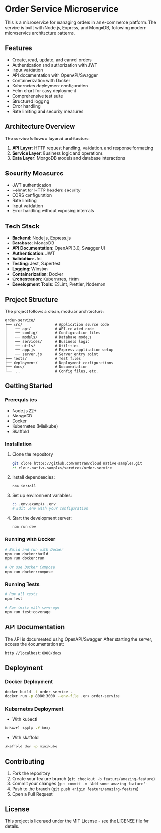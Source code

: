 # Order Service Microservice

This is a microservice for managing orders in an e-commerce platform. The service is built with Node.js, Express, and MongoDB, following modern microservice architecture patterns.

## Features

- Create, read, update, and cancel orders
- Authentication and authorization with JWT
- Input validation
- API documentation with OpenAPI/Swagger
- Containerization with Docker
- Kubernetes deployment configuration
- Helm chart for easy deployment
- Comprehensive test suite
- Structured logging
- Error handling
- Rate limiting and security measures

## Architecture Overview

The service follows a layered architecture:

1. **API Layer**: HTTP request handling, validation, and response formatting
2. **Service Layer**: Business logic and operations
3. **Data Layer**: MongoDB models and database interactions

## Security Measures

- JWT authentication
- Helmet for HTTP headers security
- CORS configuration
- Rate limiting
- Input validation
- Error handling without exposing internals

## Tech Stack

- **Backend**: Node.js, Express.js
- **Database**: MongoDB
- **API Documentation**: OpenAPI 3.0, Swagger UI
- **Authentication**: JWT
- **Validation**: Joi
- **Testing**: Jest, Supertest
- **Logging**: Winston
- **Containerization**: Docker
- **Orchestration**: Kubernetes, Helm
- **Development Tools**: ESLint, Prettier, Nodemon

## Project Structure

The project follows a clean, modular architecture:

```
order-service/
├── src/               # Application source code
│   ├── api/           # API-related code
│   ├── config/        # Configuration files
│   ├── models/        # Database models
│   ├── services/      # Business logic
│   ├── utils/         # Utilities
│   ├── app.js         # Express application setup
│   └── server.js      # Server entry point
├── tests/             # Test files
├── deployment/        # Deployment configurations
├── docs/              # Documentation
└── ...                # Config files, etc.
```

## Getting Started

### Prerequisites

- Node.js 22+
- MongoDB
- Docker
- Kubernetes (Minikube)
- Skaffold

### Installation

1. Clone the repository
    ```bash
    git clone https://github.com/nntran/cloud-native-samples.git
    cd cloud-native-samples/services/order-service
    ```

2. Install dependencies:
    ```bash
    npm install
    ```

3. Set up environment variables:
    ```bash
    cp .env.example .env
    # Edit .env with your configuration
    ```

3. Start the development server:
    ```bash
    npm run dev
    ```

### Running with Docker

```bash
# Build and run with Docker
npm run docker:build
npm run docker:run

# Or use Docker Compose
npm run docker:compose
```

### Running Tests

```bash
# Run all tests
npm test

# Run tests with coverage
npm run test:coverage
```

## API Documentation

The API is documented using OpenAPI/Swagger. After starting the server, access the documentation at:

```
http://localhost:8080/docs
```

## Deployment

### Docker Deployment

```bash
docker build -t order-service .
docker run -p 8080:3000 --env-file .env order-service
```

### Kubernetes Deployment

* With kubectl

```bash
kubectl apply -f k8s/
```

* With skaffold

```bash
skaffold dev -p minikube
```

## Contributing

1. Fork the repository
2. Create your feature branch (`git checkout -b feature/amazing-feature`)
3. Commit your changes (`git commit -m 'Add some amazing feature'`)
4. Push to the branch (`git push origin feature/amazing-feature`)
5. Open a Pull Request

## License

This project is licensed under the MIT License - see the LICENSE file for details.
